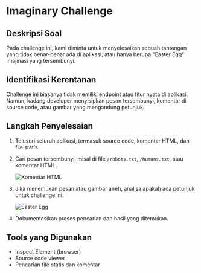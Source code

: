 # Imaginary Challenge

## Deskripsi Soal

Pada challenge ini, kami diminta untuk menyelesaikan sebuah tantangan yang tidak benar-benar ada di aplikasi, atau hanya berupa "Easter Egg" imajinasi yang tersembunyi.

## Identifikasi Kerentanan

Challenge ini biasanya tidak memiliki endpoint atau fitur nyata di aplikasi. Namun, kadang developer menyisipkan pesan tersembunyi, komentar di source code, atau gambar yang mengandung petunjuk.

## Langkah Penyelesaian

1. Telusuri seluruh aplikasi, termasuk source code, komentar HTML, dan file statis.
2. Cari pesan tersembunyi, misal di file `/robots.txt`, `/humans.txt`, atau komentar HTML.

   ![Komentar HTML]()

3. Jika menemukan pesan atau gambar aneh, analisa apakah ada petunjuk untuk challenge ini.

   ![Easter Egg]()

4. Dokumentasikan proses pencarian dan hasil yang ditemukan.

## Tools yang Digunakan

- Inspect Element (browser)
- Source code viewer
- Pencarian file statis dan komentar
